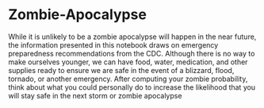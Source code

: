 # Zombie-Apocalypse

While it is unlikely to be a zombie apocalypse will happen in the near future, the information presented in this notebook draws on emergency preparedness recommendations from the CDC. Although there is no way to make ourselves younger, we can have food, water, medication, and other supplies ready to ensure we are safe in the event of a blizzard, flood, tornado, or another emergency. After computing your zombie probability, think about what you could personally do to increase the likelihood that you will stay safe in the next storm or zombie apocalypse

